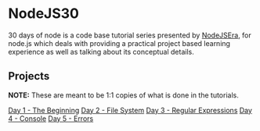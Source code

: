# NodeJS30

30 days of node is a code base tutorial series presented by [NodeJSEra](nodejsera.com), for node.js which deals with providing a practical project based learning experience as well as talking about its conceptual details.

## Projects

**NOTE:** These are meant to be 1:1 copies of what is done in the tutorials.

[Day 1 - The Beginning](./day1-TheBeginning/README.md)
[Day 2 - File System](./.day2-filesystem/README.md)
[Day 3 - Regular Expressions](./day3-regex/README.md)
[Day 4 - Console](./day4-console/README.md)
[Day 5 - Errors](./day5-errors/README.md)
